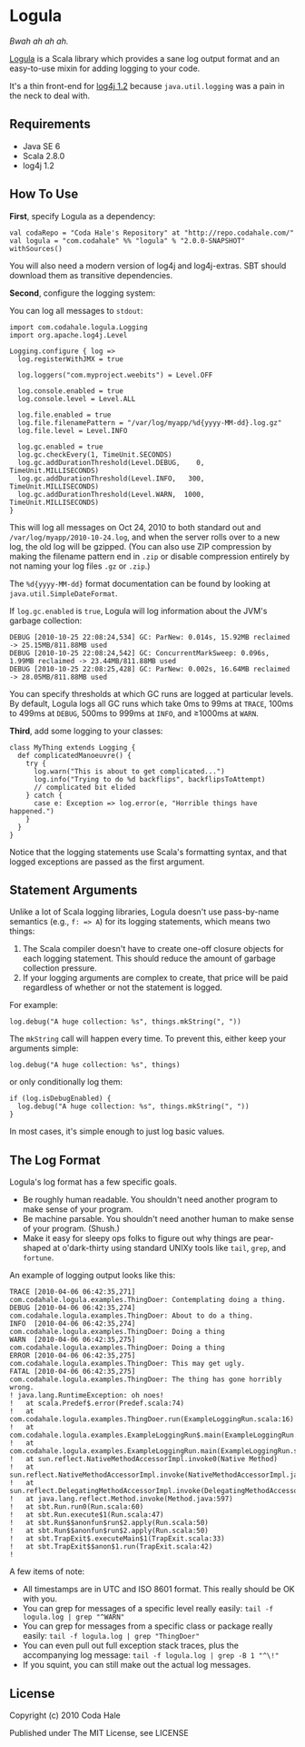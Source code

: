 Logula
======

*Bwah ah ah ah.*

[Logula](http://github.com/codahale/logula) is a Scala library which provides a
sane log output format and an easy-to-use mixin for adding logging to your code.

It's a thin front-end for [log4j 1.2](http://logging.apache.org/log4j/1.2/)
because `java.util.logging` was a pain in the neck to deal with.


Requirements
------------

* Java SE 6
* Scala 2.8.0
* log4j 1.2


How To Use
----------

**First**, specify Logula as a dependency:

    val codaRepo = "Coda Hale's Repository" at "http://repo.codahale.com/"
    val logula = "com.codahale" %% "logula" % "2.0.0-SNAPSHOT" withSources()

You will also need a modern version of log4j and log4j-extras. SBT should
download them as transitive dependencies.

**Second**, configure the logging system:

You can log all messages to `stdout`:

    import com.codahale.logula.Logging
    import org.apache.log4j.Level
    
    Logging.configure { log =>
      log.registerWithJMX = true

      log.loggers("com.myproject.weebits") = Level.OFF

      log.console.enabled = true
      log.console.level = Level.ALL

      log.file.enabled = true
      log.file.filenamePattern = "/var/log/myapp/%d{yyyy-MM-dd}.log.gz"
      log.file.level = Level.INFO

      log.gc.enabled = true
      log.gc.checkEvery(1, TimeUnit.SECONDS)
      log.gc.addDurationThreshold(Level.DEBUG,    0, TimeUnit.MILLISECONDS)
      log.gc.addDurationThreshold(Level.INFO,   300, TimeUnit.MILLISECONDS)
      log.gc.addDurationThreshold(Level.WARN,  1000, TimeUnit.MILLISECONDS)
    }

This will log all messages on Oct 24, 2010 to both standard out and
`/var/log/myapp/2010-10-24.log`, and when the server rolls over to a new log,
the old log will be gzipped. (You can also use ZIP compression by making the
filename pattern end in `.zip` or disable compression entirely by not naming
your log files `.gz` or `.zip`.)

The `%d{yyyy-MM-dd}` format documentation can be found by looking at
`java.util.SimpleDateFormat`.

If `log.gc.enabled` is `true`, Logula will log information about the JVM's
garbage collection:
    
    DEBUG [2010-10-25 22:08:24,534] GC: ParNew: 0.014s, 15.92MB reclaimed -> 25.15MB/811.88MB used
    DEBUG [2010-10-25 22:08:24,542] GC: ConcurrentMarkSweep: 0.096s, 1.99MB reclaimed -> 23.44MB/811.88MB used
    DEBUG [2010-10-25 22:08:25,428] GC: ParNew: 0.002s, 16.64MB reclaimed -> 28.05MB/811.88MB used

You can specify thresholds at which GC runs are logged at particular levels. By
default, Logula logs all GC runs which take 0ms to 99ms at `TRACE`, 100ms to
499ms at `DEBUG`, 500ms to 999ms at `INFO`, and ≥1000ms at `WARN`.

**Third**, add some logging to your classes:
    
    class MyThing extends Logging {
      def complicatedManoeuvre() {
        try {
          log.warn("This is about to get complicated...")
          log.info("Trying to do %d backflips", backflipsToAttempt)
          // complicated bit elided
        } catch {
          case e: Exception => log.error(e, "Horrible things have happened.")
        }
      }
    }

Notice that the logging statements use Scala's formatting syntax, and that
logged exceptions are passed as the first argument.


Statement Arguments
-------------------

Unlike a lot of Scala logging libraries, Logula doesn't use pass-by-name
semantics (e.g., `f: => A`) for its logging statements, which means two things:

1. The Scala compiler doesn't have to create one-off closure objects for each
   logging statement. This should reduce the amount of garbage collection
   pressure.
2. If your logging arguments are complex to create, that price will be paid
   regardless of whether or not the statement is logged.

For example:
    
    log.debug("A huge collection: %s", things.mkString(", "))

The `mkString` call will happen every time. To prevent this, either keep your
arguments simple:
    
    log.debug("A huge collection: %s", things)

or only conditionally log them:
    
    if (log.isDebugEnabled) {
      log.debug("A huge collection: %s", things.mkString(", "))
    }

In most cases, it's simple enough to just log basic values.


The Log Format
--------------

Logula's log format has a few specific goals.

* Be roughly human readable. You shouldn't need another program to make sense of
  your program.
* Be machine parsable. You shouldn't need another human to make sense of your
  program. (Shush.)
* Make it easy for sleepy ops folks to figure out why things are pear-shaped at
  o'dark-thirty using standard UNIXy tools like `tail`, `grep`, and `fortune`.

An example of logging output looks like this:

    TRACE [2010-04-06 06:42:35,271] com.codahale.logula.examples.ThingDoer: Contemplating doing a thing.
    DEBUG [2010-04-06 06:42:35,274] com.codahale.logula.examples.ThingDoer: About to do a thing.
    INFO  [2010-04-06 06:42:35,274] com.codahale.logula.examples.ThingDoer: Doing a thing
    WARN  [2010-04-06 06:42:35,275] com.codahale.logula.examples.ThingDoer: Doing a thing
    ERROR [2010-04-06 06:42:35,275] com.codahale.logula.examples.ThingDoer: This may get ugly.
    FATAL [2010-04-06 06:42:35,275] com.codahale.logula.examples.ThingDoer: The thing has gone horribly wrong.
    ! java.lang.RuntimeException: oh noes!
    ! 	at scala.Predef$.error(Predef.scala:74)
    ! 	at com.codahale.logula.examples.ThingDoer.run(ExampleLoggingRun.scala:16)
    ! 	at com.codahale.logula.examples.ExampleLoggingRun$.main(ExampleLoggingRun.scala:40)
    ! 	at com.codahale.logula.examples.ExampleLoggingRun.main(ExampleLoggingRun.scala)
    ! 	at sun.reflect.NativeMethodAccessorImpl.invoke0(Native Method)
    ! 	at sun.reflect.NativeMethodAccessorImpl.invoke(NativeMethodAccessorImpl.java:39)
    ! 	at sun.reflect.DelegatingMethodAccessorImpl.invoke(DelegatingMethodAccessorImpl.java:25)
    ! 	at java.lang.reflect.Method.invoke(Method.java:597)
    ! 	at sbt.Run.run0(Run.scala:60)
    ! 	at sbt.Run.execute$1(Run.scala:47)
    ! 	at sbt.Run$$anonfun$run$2.apply(Run.scala:50)
    ! 	at sbt.Run$$anonfun$run$2.apply(Run.scala:50)
    ! 	at sbt.TrapExit$.executeMain$1(TrapExit.scala:33)
    ! 	at sbt.TrapExit$$anon$1.run(TrapExit.scala:42)
    ! 

A few items of note:

  * All timestamps are in UTC and ISO 8601 format. This really should be OK with
    you.
  * You can grep for messages of a specific level really easily:
    `tail -f logula.log | grep "^WARN"`
  * You can grep for messages from a specific class or package really easily:
    `tail -f logula.log | grep "ThingDoer"`
  * You can even pull out full exception stack traces, plus the accompanying
    log message: `tail -f logula.log | grep -B 1 "^\!"`
  * If you squint, you can still make out the actual log messages.

License
-------

Copyright (c) 2010 Coda Hale

Published under The MIT License, see LICENSE